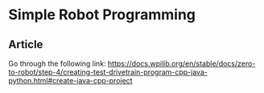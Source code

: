 # Simple Robot Programming

## Article
Go through the following link: https://docs.wpilib.org/en/stable/docs/zero-to-robot/step-4/creating-test-drivetrain-program-cpp-java-python.html#create-java-cpp-project